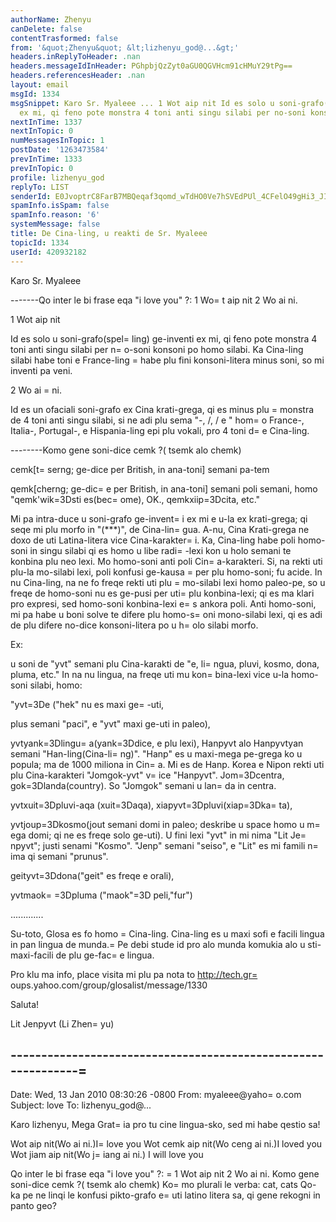 ```yaml
---
authorName: Zhenyu
canDelete: false
contentTrasformed: false
from: '&quot;Zhenyu&quot; &lt;lizhenyu_god@...&gt;'
headers.inReplyToHeader: .nan
headers.messageIdInHeader: PGhpbjQzZyt0aGU0QGVHcm91cHMuY29tPg==
headers.referencesHeader: .nan
layout: email
msgId: 1334
msgSnippet: Karo Sr. Myaleee ... 1 Wot aip nit Id es solo u soni-grafo(spelling) ge-inventi
  ex mi, qi feno pote monstra 4 toni anti singu silabi per no-soni konsoni po
nextInTime: 1337
nextInTopic: 0
numMessagesInTopic: 1
postDate: '1263473584'
prevInTime: 1333
prevInTopic: 0
profile: lizhenyu_god
replyTo: LIST
senderId: E0JvoptrC8FarB7MBQeqaf3qomd_wTdHO0Ve7hSVEdPUl_4CFelO49gHi3_JIofX8qsH7Bh9HUbTH24f4iAYwGBg8u7NjWf-RQw
spamInfo.isSpam: false
spamInfo.reason: '6'
systemMessage: false
title: De Cina-ling, u reakti de Sr. Myaleee
topicId: 1334
userId: 420932182
---
```


Karo Sr. Myaleee

-------Qo   inter le bi frase  eqa  "i love you" ?:  1 Wo=
t aip nit  2 Wo ai ni.

1 Wot aip nit      

  Id es solo u soni-grafo(spel=
ling) ge-inventi ex mi, qi feno pote monstra 4 toni anti singu silabi per n=
o-soni konsoni po homo silabi. Ka Cina-ling silabi habe toni e France-ling =
habe plu fini konsoni-litera minus soni, so mi inventi pa veni.  

2 Wo ai =
ni.    

Id es un ofaciali soni-grafo ex Cina krati-grega, qi es minus plu =
monstra de 4 toni anti singu silabi, si ne adi plu sema  "-, /, \/ e \" hom=
o France-, Italia-, Portugal-, e Hispania-ling epi plu vokali, pro 4 toni d=
e Cina-ling. 

--------Komo gene soni-dice cemk ?( tsemk alo chemk)

cemk[t=
serng; ge-dice per British, in ana-toni] semani pa-tem

qemk[cherng; ge-dic=
e per British, in ana-toni] semani poli semani, homo "qemk'wik=3Dsti es(bec=
ome), OK., qemkxiip=3Dcita, etc."


Mi pa intra-duce u soni-grafo ge-invent=
i ex mi e u-la ex krati-grega; qi seqe mi plu morfo in "(***)", de Cina-lin=
gua. A-nu, Cina Krati-grega ne doxo de uti Latina-litera vice Cina-karakter=
i. Ka, Cina-ling habe poli homo-soni in singu silabi qi es homo u libe radi=
-lexi kon u holo semani te konbina plu neo lexi. Mo homo-soni anti poli Cin=
a-karakteri. Si, na rekti uti plu-la mo-silabi lexi, poli konfusi ge-kausa =
per plu homo-soni; fu acide. In nu Cina-ling, na ne fo freqe rekti uti plu =
mo-silabi lexi homo paleo-pe, so u freqe de homo-soni nu es ge-pusi per uti=
 plu konbina-lexi; qi es ma klari pro expresi, sed homo-soni konbina-lexi e=
s ankora poli. Anti homo-soni, mi pa habe u boni solve te difere plu homo-s=
oni mono-silabi lexi, qi es adi de plu difere no-dice konsoni-litera po u h=
olo silabi morfo. 

Ex: 

u soni de "yvt" semani plu Cina-karakti de "e, li=
ngua, pluvi, kosmo, dona, pluma, etc." In na nu lingua, na freqe uti mu kon=
bina-lexi vice u-la homo-soni silabi, homo: 

"yvt=3De ("hek" nu es maxi ge=
-uti, 

plus semani "paci", e "yvt" maxi ge-uti in paleo),

yvtyank=3Dlingu=
a(yank=3Ddice, e plu lexi), Hanpyvt alo Hanpyvtyan semani "Han-ling(Cina-li=
ng)". "Hanp" es u maxi-mega pe-grega ko u popula; ma de 1000 miliona in Cin=
a. Mi es de Hanp. Korea e Nipon rekti uti plu Cina-karakteri "Jomgok-yvt" v=
ice "Hanpyvt". Jom=3Dcentra, gok=3Dlanda(country). So "Jomgok" semani u lan=
da in centra.

yvtxuit=3Dpluvi-aqa (xuit=3Daqa), 
xiapyvt=3Dpluvi(xiap=3Dka=
ta), 

yvtjoup=3Dkosmo(jout semani domi in paleo; deskribe u space homo u m=
ega domi; qi ne es freqe solo ge-uti). U fini lexi "yvt" in mi nima "Lit Je=
npyvt"; justi senami "Kosmo". "Jenp" semani "seiso", e "Lit" es mi famili n=
ima qi semani "prunus".

geityvt=3Ddona("geit" es freqe e orali), 

yvtmaok=
=3Dpluma ("maok"=3D peli,"fur")

 .............

Su-toto, Glosa es fo homo =
Cina-ling. Cina-ling es u maxi sofi e facili lingua in pan lingua de munda.=
 Pe debi stude id pro alo munda komukia alo u sti-maxi-facili de plu ge-fac=
e lingua. 

Pro klu ma info, place visita mi plu pa nota to  http://tech.gr=
oups.yahoo.com/group/glosalist/message/1330 

Saluta!

Lit Jenpyvt (Li Zhen=
yu)

   
 


--------------------------------------------------------------=
------------------
Date: Wed, 13 Jan 2010 08:30:26 -0800
From: myaleee@yaho=
o.com
Subject: love
To: lizhenyu_god@...


Karo lizhenyu, Mega Grat=
ia pro tu cine lingua-sko, sed mi habe qestio sa!


Wot aip nit(Wo ai ni.)I=
 love you
Wot cemk aip nit(Wo ceng ai ni.)I loved you
Wot jiam aip nit(Wo j=
iang ai ni.) I will love you

Qo   inter le bi frase  eqa  "i love you" ?: =
 1 Wot aip nit  2 Wo ai ni.
Komo gene soni-dice cemk ?( tsemk alo chemk)
Ko=
mo  plurali le verba: cat, cats
Qo-ka pe  ne linqi le konfusi pikto-grafo e=
 uti latino litera sa, qi gene rekogni  in panto geo?





